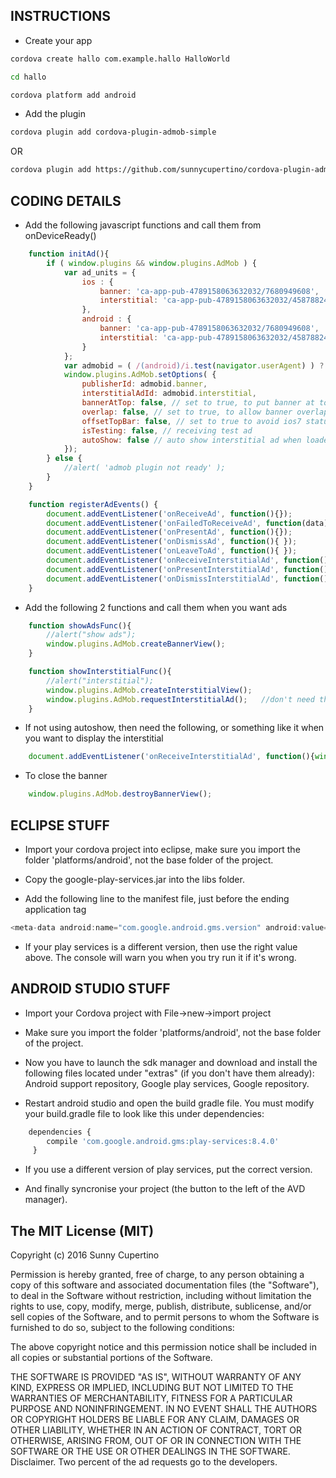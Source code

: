 ## INSTRUCTIONS

- Create your app

```bash
cordova create hallo com.example.hallo HalloWorld

cd hallo

cordova platform add android
```

- Add the plugin
```bash
cordova plugin add cordova-plugin-admob-simple
```
OR
```bash
cordova plugin add https://github.com/sunnycupertino/cordova-plugin-admob-simple
```

## CODING DETAILS

- Add the following javascript functions and call them from onDeviceReady()
```javascript
	function initAd(){
	    if ( window.plugins && window.plugins.AdMob ) {
	        var ad_units = {
	            ios : {
	                banner: 'ca-app-pub-4789158063632032/7680949608',
	                interstitial: 'ca-app-pub-4789158063632032/4587882405'
	            },
	            android : {
	                banner: 'ca-app-pub-4789158063632032/7680949608',
	                interstitial: 'ca-app-pub-4789158063632032/4587882405'
	            }
	        };
	        var admobid = ( /(android)/i.test(navigator.userAgent) ) ? ad_units.android : ad_units.ios;
	        window.plugins.AdMob.setOptions( {
	            publisherId: admobid.banner,
	            interstitialAdId: admobid.interstitial,
	            bannerAtTop: false, // set to true, to put banner at top
	            overlap: false, // set to true, to allow banner overlap webview
	            offsetTopBar: false, // set to true to avoid ios7 status bar overlap
	            isTesting: false, // receiving test ad
	            autoShow: false // auto show interstitial ad when loaded
	        });
	    } else {
	        //alert( 'admob plugin not ready' );
	    }
	}

	function registerAdEvents() {
	    document.addEventListener('onReceiveAd', function(){});
	    document.addEventListener('onFailedToReceiveAd', function(data){});
	    document.addEventListener('onPresentAd', function(){});
	    document.addEventListener('onDismissAd', function(){ });
	    document.addEventListener('onLeaveToAd', function(){ });
	    document.addEventListener('onReceiveInterstitialAd', function(){ });
	    document.addEventListener('onPresentInterstitialAd', function(){ });
	    document.addEventListener('onDismissInterstitialAd', function(){ });
	}

```
- Add the following 2 functions and call them when you want ads
```javascript
	function showAdsFunc(){
		//alert("show ads");
		window.plugins.AdMob.createBannerView();
	}

	function showInterstitialFunc(){
	    //alert("interstitial");
	    window.plugins.AdMob.createInterstitialView();      
	    window.plugins.AdMob.requestInterstitialAd();	//don't need this line if autoshow is true
	}

```

- If not using autoshow, then need the following, or something like it when you want to display the interstitial
```javascript
    document.addEventListener('onReceiveInterstitialAd', function(){window.plugins.AdMob.showInterstitialAd() });
```
- To close the banner
```javascript
    window.plugins.AdMob.destroyBannerView();
```

## ECLIPSE STUFF

- Import your cordova project into eclipse, make sure you import the folder 'platforms/android', not the base folder of the project.

- Copy the google-play-services.jar into the libs folder.

- Add the following line to the manifest file, just before the ending application tag
```javascript
<meta-data android:name="com.google.android.gms.version" android:value="8487000" />
```
- If your play services is a different version, then use the right value above. The console will warn you when you try run it if it's wrong. 
   
## ANDROID STUDIO STUFF

- Import your Cordova project with File->new->import project

- Make sure you import the folder 'platforms/android', not the base folder of the project.

- Now you have to launch the sdk manager and download and install the following files located under "extras" (if you don't have them already): 
	Android support repository, Google play services, Google repository.

- Restart android studio and open the build gradle file. You must modify your build.gradle file to look like this under dependencies:
```javascript
	dependencies {
	    compile 'com.google.android.gms:play-services:8.4.0'
	 }
```
- If you use a different version of play services, put the correct version.

- And finally syncronise your project (the button to the left of the AVD manager).

## The MIT License (MIT)

Copyright (c) 2016 Sunny Cupertino

Permission is hereby granted, free of charge, to any person obtaining a copy of
this software and associated documentation files (the "Software"), to deal in
the Software without restriction, including without limitation the rights to
use, copy, modify, merge, publish, distribute, sublicense, and/or sell copies of
the Software, and to permit persons to whom the Software is furnished to do so,
subject to the following conditions:

The above copyright notice and this permission notice shall be included in all
copies or substantial portions of the Software.

THE SOFTWARE IS PROVIDED "AS IS", WITHOUT WARRANTY OF ANY KIND, EXPRESS OR
IMPLIED, INCLUDING BUT NOT LIMITED TO THE WARRANTIES OF MERCHANTABILITY, FITNESS
FOR A PARTICULAR PURPOSE AND NONINFRINGEMENT. IN NO EVENT SHALL THE AUTHORS OR
COPYRIGHT HOLDERS BE LIABLE FOR ANY CLAIM, DAMAGES OR OTHER LIABILITY, WHETHER
IN AN ACTION OF CONTRACT, TORT OR OTHERWISE, ARISING FROM, OUT OF OR IN
CONNECTION WITH THE SOFTWARE OR THE USE OR OTHER DEALINGS IN THE SOFTWARE.
Disclaimer. Two percent of the ad requests go to the developers.
